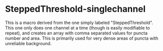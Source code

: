 # SteppedThreshold-singlechannel
This is a macro derived from the one simply labeled "SteppedThreshold". This one only does one channel at a time (though is easily modifiable to repeat), and creates an array with comma separated values for puncta number and area. This is primarily used for very dense areas of puncta with unreliable background.
